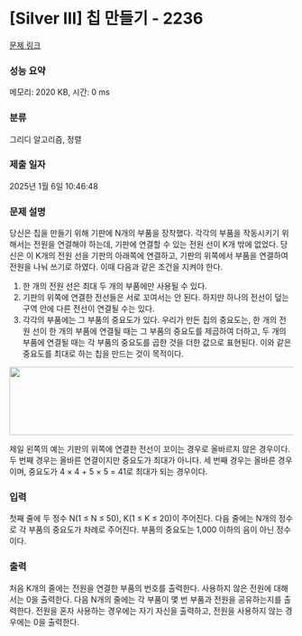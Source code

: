 # [Silver III] 칩 만들기 - 2236 

[문제 링크](https://www.acmicpc.net/problem/2236) 

### 성능 요약

메모리: 2020 KB, 시간: 0 ms

### 분류

그리디 알고리즘, 정렬

### 제출 일자

2025년 1월 6일 10:46:48

### 문제 설명

<p>당신은 칩을 만들기 위해 기판에 N개의 부품을 장착했다. 각각의 부품을 작동시키기 위해서는 전원을 연결해야 하는데, 기판에 연결할 수 있는 전원 선이 K개 밖에 없었다. 당신은 이 K개의 전원 선을 기판의 아래쪽에 연결하고, 기판의 위쪽에서 부품을 연결하여 전원을 나눠 쓰기로 하였다. 이때 다음과 같은 조건을 지켜야 한다.</p>

<ol>
	<li>한 개의 전원 선은 최대 두 개의 부품에만 사용될 수 있다.</li>
	<li>기판의 위쪽에 연결한 전선들은 서로 꼬여서는 안 된다. 하지만 하나의 전선이 덮는 구역 안에 다른 전선이 연결될 수는 있다.</li>
	<li>각각의 부품에는 그 부품의 중요도가 있다. 우리가 만든 칩의 중요도는, 한 개의 전원 선이 한 개의 부품에 연결될 때는 그 부품의 중요도를 제곱하여 더하고, 두 개의 부품에 연결될 때는 각 부품의 중요도를 곱한 것을 더한 값으로 표현된다. 이와 같은 중요도를 최대로 하는 칩을 만드는 것이 목적이다.</li>
</ol>

<p style="text-align: center;"><img alt="" height="121" src="" width="694"></p>

<p>제일 왼쪽의 예는 기판의 위쪽에 연결한 전선이 꼬이는 경우로 올바르지 않은 경우이다. 두 번째 경우는 올바른 연결이지만 중요도가 최대가 아니다. 세 번째 경우는 올바른 경우이며, 중요도가 4 × 4 + 5 × 5 = 41로 최대가 되는 경우이다.</p>

### 입력 

 <p>첫째 줄에 두 정수 N(1 ≤ N ≤ 50), K(1 ≤ K ≤ 20)이 주어진다. 다음 줄에는 N개의 정수로 각 부품의 중요도가 차례로 주어진다. 부품의 중요도는 1,000 이하의 음이 아닌 정수이다.</p>

### 출력 

 <p>처음 K개의 줄에는 전원을 연결한 부품의 번호를 출력한다. 사용하지 않은 전원에 대해서는 0을 출력한다. 다음 N개의 줄에는 각 부품이 몇 번 부품과 전원을 공유하는지를 출력한다. 전원을 혼자 사용하는 경우에는 자기 자신을 출력하고, 전원을 사용하지 않는 경우에는 0을 출력한다.</p>


